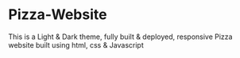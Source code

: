 # Pizza-Website
This is a Light &amp; Dark theme, fully built & deployed, responsive Pizza website built using html, css &amp; Javascript
